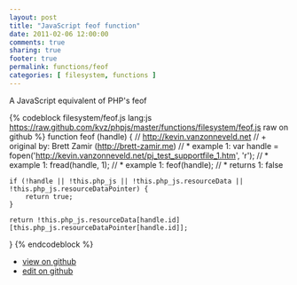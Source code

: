 ```yaml
---
layout: post
title: "JavaScript feof function"
date: 2011-02-06 12:00:00
comments: true
sharing: true
footer: true
permalink: functions/feof
categories: [ filesystem, functions ]
---
```

A JavaScript equivalent of PHP's feof
<!-- more -->
{% codeblock filesystem/feof.js lang:js https://raw.github.com/kvz/phpjs/master/functions/filesystem/feof.js raw on github %}
function feof (handle) {
    // http://kevin.vanzonneveld.net
    // +   original by: Brett Zamir (http://brett-zamir.me)
    // *     example 1: var handle = fopen('http://kevin.vanzonneveld.net/pj_test_supportfile_1.htm', 'r');
    // *     example 1: fread(handle, 1);
    // *     example 1: feof(handle);
    // *     returns 1: false

    if (!handle || !this.php_js || !this.php_js.resourceData || !this.php_js.resourceDataPointer) {
        return true;
    }

    return !this.php_js.resourceData[handle.id][this.php_js.resourceDataPointer[handle.id]];

}
{% endcodeblock %}
<ul>
 <li><a href="https://github.com/kvz/phpjs/blob/master/functions/filesystem/feof.js">view on github</a></li>
 <li><a href="https://github.com/kvz/phpjs/edit/master/functions/filesystem/feof.js">edit on github</a></li>
</ul>
